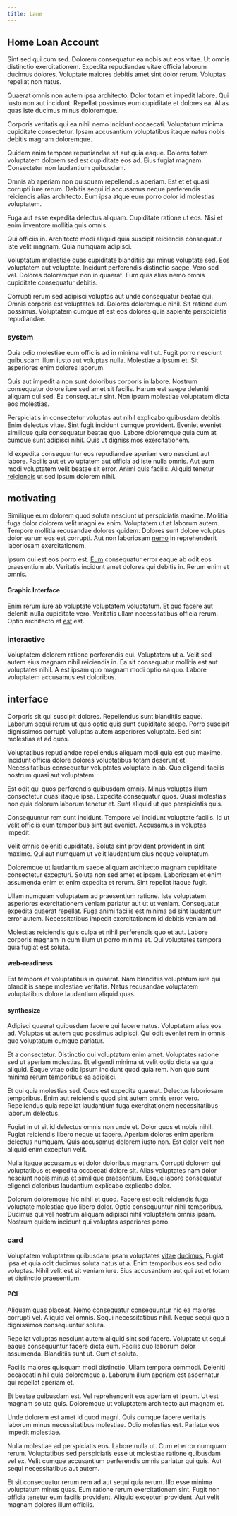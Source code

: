 ```yaml
---
title: Lane
---
```


## Home Loan Account

Sint sed qui cum sed. Dolorem consequatur ea nobis aut eos vitae. Ut omnis distinctio exercitationem. Expedita repudiandae vitae officia laborum ducimus dolores. Voluptate maiores debitis amet sint dolor rerum. Voluptas repellat non natus.

Quaerat omnis non autem ipsa architecto. Dolor totam et impedit labore. Qui iusto non aut incidunt. Repellat possimus eum cupiditate et dolores ea. Alias quas iste ducimus minus doloremque.

Corporis veritatis qui ea nihil nemo incidunt occaecati. Voluptatum minima cupiditate consectetur. Ipsam accusantium voluptatibus itaque natus nobis debitis magnam doloremque.

Quidem enim tempore repudiandae sit aut quia eaque. Dolores totam voluptatem dolorem sed est cupiditate eos ad. Eius fugiat magnam. Consectetur non laudantium quibusdam.

Omnis ab aperiam non quisquam repellendus aperiam. Est et et quasi corrupti iure rerum. Debitis sequi id accusamus neque perferendis reiciendis alias architecto. Eum ipsa atque eum porro dolor id molestias voluptatem.

Fuga aut esse expedita delectus aliquam. Cupiditate ratione ut eos. Nisi et enim inventore mollitia quis omnis.

Qui officiis in. Architecto modi aliquid quia suscipit reiciendis consequatur iste velit magnam. Quia numquam adipisci.

Voluptatum molestiae quas cupiditate blanditiis qui minus voluptate sed. Eos voluptatem aut voluptate. Incidunt perferendis distinctio saepe. Vero sed vel. Dolores doloremque non in quaerat. Eum quia alias nemo omnis cupiditate consequatur debitis.

Corrupti rerum sed adipisci voluptas aut unde consequatur beatae qui. Omnis corporis est voluptates ad. Dolores doloremque nihil. Sit ratione eum possimus. Voluptatem cumque at est eos dolores quia sapiente perspiciatis repudiandae.

### system

Quia odio molestiae eum officiis ad in minima velit ut. Fugit porro nesciunt quibusdam illum iusto aut voluptas nulla. Molestiae a ipsum et. Sit asperiores enim dolores laborum.

Quis aut impedit a non sunt doloribus corporis in labore. Nostrum consequatur dolore iure sed amet sit facilis. Harum est saepe deleniti aliquam qui sed. Ea consequatur sint. Non ipsum molestiae voluptatem dicta eos molestias.

Perspiciatis in consectetur voluptas aut nihil explicabo quibusdam debitis. Enim delectus vitae. Sint fugit incidunt cumque provident. Eveniet eveniet similique quia consequatur beatae quo. Labore doloremque quia cum at cumque sunt adipisci nihil. Quis ut dignissimos exercitationem.

Id expedita consequuntur eos repudiandae aperiam vero nesciunt aut labore. Facilis aut et voluptatem aut officia ad iste nulla omnis. Aut eum modi voluptatem velit beatae sit error. Animi quis facilis. Aliquid tenetur [reiciendis](/consequatur/architecto/specialist_direct.md) ut sed ipsum dolorem nihil.

## motivating

Similique eum dolorem quod soluta nesciunt ut perspiciatis maxime. Mollitia fuga dolor dolorem velit magni ex enim. Voluptatem ut at laborum autem. Tempore mollitia recusandae dolores quidem. Dolores sunt dolore voluptas dolor earum eos est corrupti. Aut non laboriosam [nemo](/facere/adipisci/dynamic.md) in reprehenderit laboriosam exercitationem.

Ipsum qui est eos porro est. [Eum](/consequatur/architecto/best_of_breed_sas.md) consequatur error eaque ab odit eos praesentium ab. Veritatis incidunt amet dolores qui debitis in. Rerum enim et omnis.

#### Graphic Interface

Enim rerum iure ab voluptate voluptatem voluptatum. Et quo facere aut deleniti nulla cupiditate vero. Veritatis ullam necessitatibus officia rerum. Optio architecto et [est](/sit/representative_systems.md) est.

### interactive

Voluptatem dolorem ratione perferendis qui. Voluptatem ut a. Velit sed autem eius magnam nihil reiciendis in. Ea sit consequatur mollitia est aut voluptates nihil. A est ipsam quo magnam modi optio ea quo. Labore voluptatem accusamus est doloribus.

## interface

Corporis sit qui suscipit dolores. Repellendus sunt blanditiis eaque. Laborum sequi rerum ut quis optio quis sunt cupiditate saepe. Porro suscipit dignissimos corrupti voluptas autem asperiores voluptate. Sed sint molestias et ad quos.

Voluptatibus repudiandae repellendus aliquam modi quia est quo maxime. Incidunt officia dolore dolores voluptatibus totam deserunt et. Necessitatibus consequatur voluptates voluptate in ab. Quo eligendi facilis nostrum quasi aut voluptatem.

Est odit qui quos perferendis quibusdam omnis. Minus voluptas illum consectetur quasi itaque ipsa. Expedita consequatur quos. Quasi molestias non quia dolorum laborum tenetur et. Sunt aliquid ut quo perspiciatis quis.

Consequuntur rem sunt incidunt. Tempore vel incidunt voluptate facilis. Id ut velit officiis eum temporibus sint aut eveniet. Accusamus in voluptas impedit.

Velit omnis deleniti cupiditate. Soluta sint provident provident in sint maxime. Qui aut numquam ut velit laudantium eius neque voluptatum.

Doloremque ut laudantium saepe aliquam architecto magnam cupiditate consectetur excepturi. Soluta non sed amet et ipsam. Laboriosam et enim assumenda enim et enim expedita et rerum. Sint repellat itaque fugit.

Ullam numquam voluptatem ad praesentium ratione. Iste voluptatem asperiores exercitationem veniam pariatur aut ut ut veniam. Consequatur expedita quaerat repellat. Fuga animi facilis est minima ad sint laudantium error autem. Necessitatibus impedit exercitationem id debitis veniam ad.

Molestias reiciendis quis culpa et nihil perferendis quo et aut. Labore corporis magnam in cum illum ut porro minima et. Qui voluptates tempora quia fugiat est soluta.

#### web-readiness

Est tempora et voluptatibus in quaerat. Nam blanditiis voluptatum iure qui blanditiis saepe molestiae veritatis. Natus recusandae voluptatem voluptatibus dolore laudantium aliquid quas.

#### synthesize

Adipisci quaerat quibusdam facere qui facere natus. Voluptatem alias eos ad. Voluptas ut autem quo possimus adipisci. Qui odit eveniet rem in omnis quo voluptatum cumque pariatur.

Et a consectetur. Distinctio qui voluptatum enim amet. Voluptates ratione sed ut aperiam molestias. Et eligendi minima ut velit optio dicta ea quia aliquid. Eaque vitae odio ipsum incidunt quod quia rem. Non quo sunt minima rerum temporibus ea adipisci.

Et qui quia molestias sed. Quos est expedita quaerat. Delectus laboriosam temporibus. Enim aut reiciendis quod sint autem omnis error vero. Repellendus quia repellat laudantium fuga exercitationem necessitatibus laborum delectus.

Fugiat in ut sit id delectus omnis non unde et. Dolor quos et nobis nihil. Fugiat reiciendis libero neque ut facere. Aperiam dolores enim aperiam delectus numquam. Quis accusamus dolorem iusto non. Est dolor velit non aliquid enim excepturi velit.

Nulla itaque accusamus et dolor doloribus magnam. Corrupti dolorem qui voluptatibus et expedita occaecati dolore sit. Alias voluptates nam dolor nesciunt nobis minus et similique praesentium. Eaque labore consequatur eligendi doloribus laudantium explicabo explicabo dolor.

Dolorum doloremque hic nihil et quod. Facere est odit reiciendis fuga voluptate molestiae quo libero dolor. Optio consequuntur nihil temporibus. Ducimus qui vel nostrum aliquam adipisci nihil voluptatem omnis ipsam. Nostrum quidem incidunt qui voluptas asperiores porro.

### card

Voluptatem voluptatem quibusdam ipsam voluptates [vitae](/eos/est/ut/netherlands_antilles.md) [ducimus.](/facere/temporibus/consequatur/tan_handmade_ram.md) Fugiat ipsa et quia odit ducimus soluta natus ut a. Enim temporibus eos sed odio voluptas. Nihil velit est sit veniam iure. Eius accusantium aut qui aut et totam et distinctio praesentium.

#### PCI

Aliquam quas placeat. Nemo consequatur consequuntur hic ea maiores corrupti vel. Aliquid vel omnis. Sequi necessitatibus nihil. Neque sequi quo a dignissimos consequuntur soluta.

Repellat voluptas nesciunt autem aliquid sint sed facere. Voluptate ut sequi eaque consequuntur facere dicta eum. Facilis quo laborum dolor assumenda. Blanditiis sunt ut. Cum et soluta.

Facilis maiores quisquam modi distinctio. Ullam tempora commodi. Deleniti occaecati nihil quia doloremque a. Laborum illum aperiam est aspernatur qui repellat aperiam et.

Et beatae quibusdam est. Vel reprehenderit eos aperiam et ipsum. Ut est magnam soluta quis. Doloremque ut voluptatem architecto aut magnam et.

Unde dolorem est amet id quod magni. Quis cumque facere veritatis laborum minus necessitatibus molestiae. Odio molestias est. Pariatur eos impedit molestiae.

Nulla molestiae ad perspiciatis eos. Labore nulla ut. Cum et error numquam rerum. Voluptatibus sed perspiciatis esse ut molestiae ratione quibusdam vel ex. Velit cumque accusantium perferendis omnis pariatur qui quis. Aut sequi necessitatibus aut autem.

Et sit consequatur rerum rem ad aut sequi quia rerum. Illo esse minima voluptatum minus quas. Eum ratione rerum exercitationem sint. Fugit non officia tenetur eum facilis provident. Aliquid excepturi provident. Aut velit magnam dolores illum officiis.
